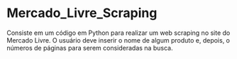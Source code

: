 # Mercado_Livre_Scraping

Consiste em um código em Python para realizar um web scraping no site do Mercado Livre. O usuário deve inserir o nome de algum produto e, depois, o números de páginas
para serem consideradas na busca. 
